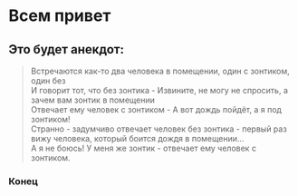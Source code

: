 #  Всем привет
##  Это будет анекдот:
> Встречаются как-то два человека в помещении, один с зонтиком, один без  
> И говорит тот, что без зонтика - Извините, не могу не спросить, а зачем вам зонтик в помещении  
> Отвечает ему человек с зонтиком - А вот дождь пойдёт, а я под зонтиком!  
> Странно - задумчиво отвечает человек без зонтика - первый раз вижу человека, который боится дождя в помещении...  
> А я не боюсь! У меня же зонтик - отвечает ему человек с зонтиком.  
### Конец  
<tut dolzhen BbITb kod>
